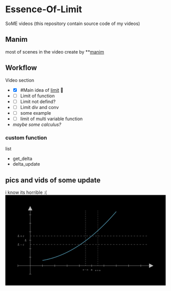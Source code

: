 # Essence-Of-Limit

SoME videos (this repository contain source code of my videos)

## Manim

most of scenes in the video create by **[manim](https://github.com/3b1b/manim)

## Workflow
Video section
- - [x] #Main idea of [limit](https://tutorial.math.lamar.edu/classes/calcI/defnoflimit.aspx) :tada:
- - [ ] Limit of function
- - [ ] Limit not defind?
- - [ ] Limit div and conv
- - [ ] some example
- - [ ] limit of multi variable function
- *maybe some calculus?*
### custom function
list
- get_delta
- delta_update

## pics and vids of some update
i know its horrible :(
![intro](https://github.com/thanniti/Essence-Of-Limit/blob/main/media/eof%20media%20pic%201.jpg)
